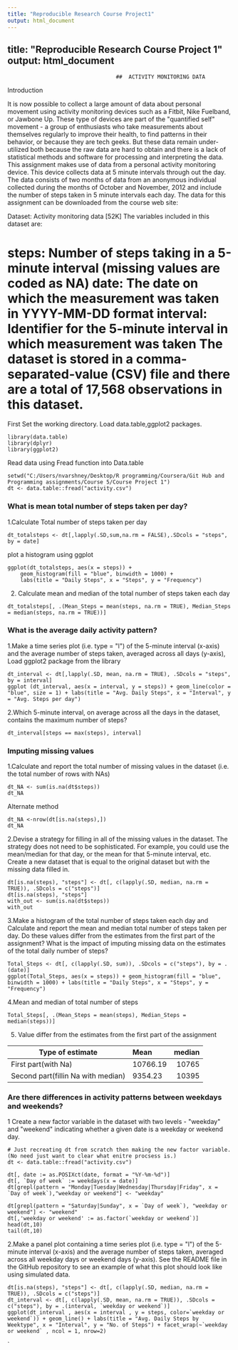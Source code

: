 ```yaml
---
title: "Reproducible Research Course Project1"
output: html_document
---
```


title: "Reproducible Research Course Project 1"
output: html_document
--

                                      ##  ACTIVITY MONITORING DATA
Introduction


It is now possible to collect a large amount of data about personal movement using activity monitoring devices such as a Fitbit, Nike Fuelband, or Jawbone Up. These type of devices are part of the "quantified self" movement - a group of enthusiasts who take measurements about themselves regularly to improve their health, to find patterns in their behavior, or because they are tech geeks. But these data remain under-utilized both because the raw data are hard to obtain and there is a lack of statistical methods and software for processing and interpreting the data.
This assignment makes use of data from a personal activity monitoring device. This device collects data at 5 minute intervals through out the day. The data consists of two months of data from an anonymous individual collected during the months of October and November, 2012 and include the number of steps taken in 5 minute intervals each day.
The data for this assignment can be downloaded from the course web site:

Dataset: Activity monitoring data [52K]
The variables included in this dataset are:

steps: Number of steps taking in a 5-minute interval (missing values are coded as NA)
date: The date on which the measurement was taken in YYYY-MM-DD format
interval: Identifier for the 5-minute interval in which measurement was taken
The dataset is stored in a comma-separated-value (CSV) file and there are a total of 17,568 observations in this dataset.
=============================================================================================
 First Set the working directory. Load data.table,ggplot2 packages. 
 
 
```{r, echo = FALSE}
library(data.table)
library(dplyr)
library(ggplot2)
```
Read data using Fread function into Data.table
```{r, echo = TRUE}
setwd("C:/Users/nvarshney/Desktop/R programming/Coursera/Git Hub and Programming assignments/Course 5/Course Project 1")
dt <- data.table::fread("activity.csv")
```
### What is mean total number of steps taken per day?
1.Calculate Total number of steps taken per day 
```{r, echo=TRUE}
dt_totalsteps <- dt[,lapply(.SD,sum,na.rm = FALSE),.SDcols = "steps", by = date]

```
 plot a histogram using ggplot
```{r, echo=TRUE}
ggplot(dt_totalsteps, aes(x = steps)) +
    geom_histogram(fill = "blue", binwidth = 1000) +
    labs(title = "Daily Steps", x = "Steps", y = "Frequency")

```
 
 
2. Calculate mean and median of the total number of steps taken each day
```{r, echo= TRUE}
dt_totalsteps[, .(Mean_Steps = mean(steps, na.rm = TRUE), Median_Steps = median(steps, na.rm = TRUE))]
```


### What is the average daily activity pattern?
1.Make a time series plot (i.e. type = "l") of the 5-minute interval (x-axis) and the average number of steps taken, averaged across all days (y-axis), Load ggplot2 package from the library
```{r,echo=TRUE}
dt_interval <- dt[,lapply(.SD, mean, na.rm = TRUE), .SDcols = "steps", by = interval]
ggplot (dt_interval, aes(x = interval, y = steps)) + geom_line(color = "blue", size = 1) + labs(title = "Avg. Daily Steps", x = "Interval", y = "Avg. Steps per day")

```


2.Which 5-minute interval, on average across all the days in the dataset, contains the maximum number of steps?
```{r, echo = TRUE}
dt_interval[steps == max(steps), interval]
```
### Imputing missing values
1.Calculate and report the total number of missing values in the dataset (i.e. the total number of rows with NAs)
```{r, echo = TRUE}
dt_NA <- sum(is.na(dt$steps))
dt_NA 
```
Alternate method 
```{r, echo = TRUE}
dt_NA <-nrow(dt[is.na(steps),])
dt_NA
```
2.Devise a strategy for filling in all of the missing values in the dataset. The strategy does not need to be sophisticated. For example, you could use the mean/median for that day, or the mean for that 5-minute interval, etc.
Create a new dataset that is equal to the original dataset but with the missing data filled in.

```{r,echo= TRUE}
dt[is.na(steps), "steps"] <- dt[, c(lapply(.SD, median, na.rm = TRUE)), .SDcols = c("steps")]
dt[is.na(steps), "steps"]
with_out <- sum(is.na(dt$steps))
with_out
```
3.Make a histogram of the total number of steps taken each day and Calculate and report the mean and median total number of steps taken per day. Do these values differ from the estimates from the first part of the assignment? What is the impact of imputing missing data on the estimates of the total daily number of steps?
```{r, echo= TRUE}
Total_Steps <- dt[, c(lapply(.SD, sum)), .SDcols = c("steps"), by = .(date)] 
ggplot(Total_Steps, aes(x = steps)) + geom_histogram(fill = "blue", binwidth = 1000) + labs(title = "Daily Steps", x = "Steps", y = "Frequency")
```


4.Mean and median of total number of steps
```{r, echo = TRUE}
Total_Steps[, .(Mean_Steps = mean(steps), Median_Steps = median(steps))]

```
5. Value differ from the estimates from the first part of the assignment

|       Type of estimate             |  Mean   | median  |
|------------------------------------|:--------|--------:|
|     First part(with Na)            |10766.19 | 10765   |
| Second part(fillin Na with median) | 9354.23 | 10395   |


### Are there differences in activity patterns between weekdays and weekends?
1 Create a new factor variable in the dataset with two levels - "weekday" and "weekend" indicating whether a given date is a weekday or weekend day.
```{r, echo = TRUE}
# Just recreating dt from scratch then making the new factor variable.(No need just want to clear what enitre procsess is.)
dt <- data.table::fread("activity.csv")

dt[, date := as.POSIXct(date, format = "%Y-%m-%d")]
dt[, `Day of week` := weekdays(x = date)]
dt[grepl(pattern = "Monday|Tuesday|Wednesday|Thursday|Friday", x = `Day of week`),"weekday or weekend"] <- "weekday"
  
dt[grepl(pattern = "Saturday|Sunday", x = `Day of week`), "weekday or weekend"] <- "weekend"
dt[,'weekday or weekend' := as.factor(`weekday or weekend`)]
head(dt,10)  
tail(dt,10)

``` 
2.Make a panel plot containing a time series plot (i.e. type = "l") of the 5-minute interval (x-axis) and the average number of steps taken, averaged across all weekday days or weekend days (y-axis). See the README file in the GitHub repository to see an example of what this plot should look like using simulated data.
```{r, echo = TRUE}
dt[is.na(steps), "steps"] <- dt[, c(lapply(.SD, median, na.rm = TRUE)), .SDcols = c("steps")]
dt_interval <- dt[, c(lapply(.SD, mean, na.rm = TRUE)), .SDcols = c("steps"), by = .(interval, `weekday or weekend`)] 
ggplot(dt_interval , aes(x = interval , y = steps, color=`weekday or weekend`)) + geom_line() + labs(title = "Avg. Daily Steps by Weektype", x = "Interval", y = "No. of Steps") + facet_wrap(~`weekday or weekend` , ncol = 1, nrow=2)
```



`
